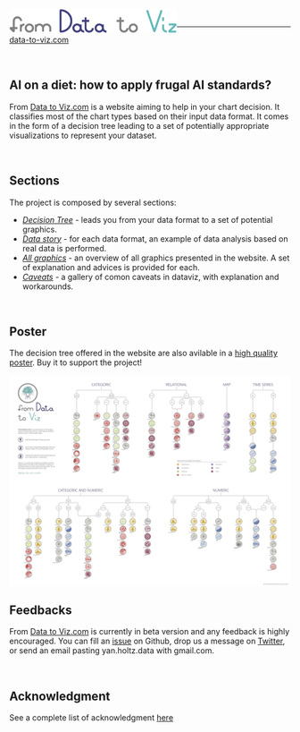 <img align="left" src="img/logo/typo.png" width="300">
<br>
<hr>

[data-to-viz.com](https://www.data-to-viz.com)

<br>

AI on a diet: how to apply frugal AI standards?
-----
From [Data to Viz.com](https://www.data-to-viz.com) is a website aiming to help in your chart decision. It classifies most of the chart types based on their input data format. It comes in the form of a decision tree leading to a set of potentially appropriate visualizations to represent your dataset.


<br>

Sections
-----
The project is composed by several sections:

- *[Decision Tree]()* - leads you from your data format to a set of potential graphics.
- *[Data story](https://www.data-to-viz.com/#story)* - for each data format, an example of data analysis based on real data is performed.
- *[All graphics](https://www.data-to-viz.com/#portfolio)* - an overview of all graphics presented in the website. A set of explanation and advices is provided for each.
- *[Caveats](https://www.data-to-viz.com/#caveats)* - a gallery of comon caveats in dataviz, with explanation and workarounds.

<br>

Poster
-----
The decision tree offered in the website are also avilable in a [high quality poster](https://www.data-to-viz.com/poster.html). Buy it to support the project!

<img align="center" src="img/poster/poster_screenshot.png" width="800">

<br>


Feedbacks
-----
From [Data to Viz.com](https://www.data-to-viz.com) is currently in beta version and any feedback is highly encouraged. You can fill an [issue](https://github.com/holtzy/data_to_viz/issues) on Github, drop us a message on [Twitter](https://twitter.com/R_Graph_Gallery), or send an email pasting yan.holtz.data with gmail.com.


<br>

Acknowledgment
-----
See a complete list of acknowledgment [here](https://www.data-to-viz.com/about.html#acknowledgmentanchor)





